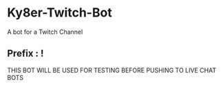 # Ky8er-Twitch-Bot

A bot for a Twitch Channel

## Prefix : !


THIS BOT WILL BE USED FOR TESTING BEFORE PUSHING TO LIVE CHAT BOTS
